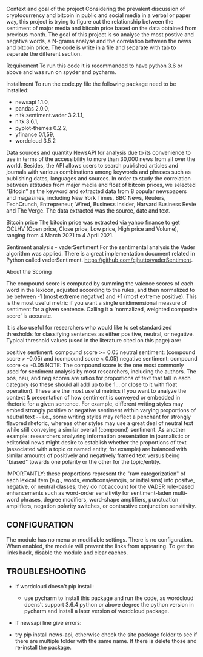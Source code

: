 Context and goal of the project
Considering the prevalent discussion of cryptocurrency and bitcoin in public and social media in a verbal or paper way, this project is trying to figure out the relationship between the sentiment of major media and bitcoin price based on the data obtained from previous month. The goal of this project is so analyse the most postive and negative words, a N-grams analyse and the correlation between the news and bitcoin price. The code is write in a file and separate with tab to seperate the different section. 

Requirement
To run this code it is recommanded to have python 3.6 or above and was run on spyder and pycharm.

installment
To run the code.py file the following package need to be installed:
- newsapi 1.1.0,
- pandas  2.0.0,
- nltk.sentiment.vader 3.2.1.1,
- nltk 3.6.1,
- pyplot-themes 0.2.2,
- yfinance 0.1,59,
- wordcloud 3.5.2

Data sources and quantity
NewsAPI for analysis due to its convenience to use in terms of the accessibility to more than 30,000 news from all over the world. Besides, the API allows users to search published articles and journals with various combinations among keywords and phrases such as publishing dates, languages and sources. In order to study the correlation between attitudes from major media and float of bitcoin prices, we selected “Bitcoin” as the keyword and extracted data from 8 popular newspapers and magazines, including New York Times, BBC News, Reuters, TechCrunch, Entrepreneur, Wired, Business Insider, Harvard Business Revie and The Verge. The data extracted was the source, date and text. 

Bitcoin price
The bitcoin price was extracted via yahoo finance to get OCLHV (Open price, Close price, Low price, High price and Volume), ranging from 4 March 2021 to 4 April 2021. 

Sentiment analysis - vaderSentiment
For the sentimental analysis the Vader algorithm was applied. There is a great implementation document related in Python called vaderSentiment. https://github.com/cjhutto/vaderSentiment.

About the Scoring

The compound score is computed by summing the valence scores of each word in the lexicon, adjusted according to the rules, and then normalized to be between -1 (most extreme negative) and +1 (most extreme positive). This is the most useful metric if you want a single unidimensional measure of sentiment for a given sentence. Calling it a 'normalized, weighted composite score' is accurate.

It is also useful for researchers who would like to set standardized thresholds for classifying sentences as either positive, neutral, or negative. Typical threshold values (used in the literature cited on this page) are:

positive sentiment: compound score >= 0.05
neutral sentiment: (compound score > -0.05) and (compound score < 0.05)
negative sentiment: compound score <= -0.05
NOTE: The compound score is the one most commonly used for sentiment analysis by most researchers, including the authors.
The pos, neu, and neg scores are ratios for proportions of text that fall in each category (so these should all add up to be 1... or close to it with float operation). These are the most useful metrics if you want to analyze the context & presentation of how sentiment is conveyed or embedded in rhetoric for a given sentence. For example, different writing styles may embed strongly positive or negative sentiment within varying proportions of neutral text -- i.e., some writing styles may reflect a penchant for strongly flavored rhetoric, whereas other styles may use a great deal of neutral text while still conveying a similar overall (compound) sentiment. As another example: researchers analyzing information presentation in journalistic or editorical news might desire to establish whether the proportions of text (associated with a topic or named entity, for example) are balanced with similar amounts of positively and negatively framed text versus being "biased" towards one polarity or the other for the topic/entity.

IMPORTANTLY: these proportions represent the "raw categorization" of each lexical item (e.g., words, emoticons/emojis, or initialisms) into positve, negative, or neutral classes; they do not account for the VADER rule-based enhancements such as word-order sensitivity for sentiment-laden multi-word phrases, degree modifiers, word-shape amplifiers, punctuation amplifiers, negation polarity switches, or contrastive conjunction sensitivity.

CONFIGURATION
-------------

The module has no menu or modifiable settings. There is no configuration. When
enabled, the module will prevent the links from appearing. To get the links
back, disable the module and clear caches.

TROUBLESHOOTING
---------------

 * If wordcloud doesn't pip install:

   - use pycharm to install this package and run the code, as wordcloud doens't support 3.6.4 python or above degree the python version in pycharm and install a later version of wordcloud package. 

 * If newsapi line give errors:

- try pip install news-api, otherwise check the site package folder to see if there are multiple folder with the same name. If there is delete those and re-install the package.


